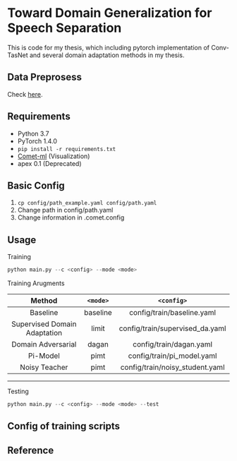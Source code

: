 # Toward Domain Generalization for Speech Separation
This is code for my thesis, which including pytorch implementation of Conv-TasNet
and several domain adaptation methods in my thesis.

## Data Preprosess

Check [here](data/make_mix).

## Requirements

* Python 3.7
* PyTorch 1.4.0
* `pip install -r requirements.txt`
* [Comet-ml](https://github.com/comet-ml/comet-examples) (Visualization)
* apex 0.1 (Deprecated)

## Basic Config

1. `cp config/path_example.yaml config/path.yaml`
2. Change path in config/path.yaml
3. Change information in .comet.config

## Usage

Training
```python
python main.py --c <config> --mode <mode>
```

Training Arugments

| Method | `<mode>` | `<config>` |
| :------------:| :---------------: | :-----:|
| Baseline | baseline | config/train/baseline.yaml |
| Supervised Domain Adaptation | limit | config/train/supervised_da.yaml |
| Domain Adversarial | dagan | config/train/dagan.yaml |
| Pi-Model | pimt | config/train/pi_model.yaml |
| Noisy Teacher | pimt | config/train/noisy_student.yaml |

---

Testing
```python
python main.py --c <config> --mode <mode> --test
```

## Config of training scripts

## Reference
